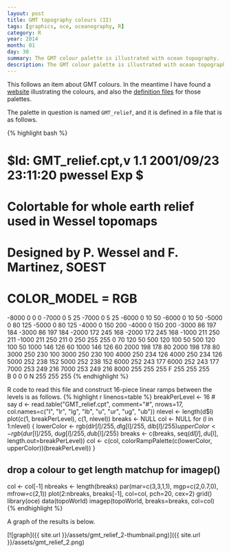 ```yaml
---
layout: post
title: GMT topography colours (II)
tags: [graphics, oce, oceanography, R]
category: R
year: 2014
month: 01
day: 30
summary: The GMT colour palette is illustrated with ocean topography.
description: The GMT colour palette is illustrated with ocean topography.
---
```


This follows an item about GMT colours.  In the meantime I have found a [website](http://www.geos.ed.ac.uk/it/howto/GMT/CPT/palettes.html) illustrating the colours, and also the [definition files](http://www.beamreach.org/maps/gmt/share/cpt) for those palettes.  

The palette in question is named ``GMT_relief``, and it is defined in a file that is as follows.

{% highlight bash %}
#	$Id: GMT_relief.cpt,v 1.1 2001/09/23 23:11:20 pwessel Exp $
#
# Colortable for whole earth relief used in Wessel topomaps
# Designed by P. Wessel and F. Martinez, SOEST
# COLOR_MODEL = RGB
-8000	0	0	0	-7000	0	5	25
-7000	0	5	25	-6000	0	10	50
-6000	0	10	50	-5000	0	80	125
-5000	0	80	125	-4000	0	150	200
-4000	0	150	200	-3000	86	197	184
-3000	86	197	184	-2000	172	245	168
-2000	172	245	168	-1000	211	250	211
-1000	211	250	211	0	250	255	255
0	70	120	50	500	120	100	50
500	120	100	50	1000	146	126	60
1000	146	126	60	2000	198	178	80
2000	198	178	80	3000	250	230	100
3000	250	230	100	4000	250	234	126
4000	250	234	126	5000	252	238	152
5000	252	238	152	6000	252	243	177
6000	252	243	177	7000	253	249	216
7000	253	249	216	8000	255	255	255
F	255	255	255				
B	0	0	0
N	255	255	255
{% endhighlight %}

R code to read this file and construct 16-piece linear ramps between the levels is as follows.
{% highlight r linenos=table %}
breakPerLevel <- 16 # say
d <- read.table("GMT_relief.cpt", comment="#", nrows=17,
                col.names=c("l", "lr", "lg", "lb",
                            "u", "ur", "ug", "ub"))
nlevel <- length(d$l)
plot(c(1, breakPerLevel), c(1, nlevel))
breaks <- NULL
col <- NULL
for (l in 1:nlevel) {
    lowerColor <- rgb(d$lr[l]/255, d$lg[l]/255, d$lb[l]/255)
    upperColor <- rgb(d$ur[l]/255, d$ug[l]/255, d$ub[l]/255)
    breaks <- c(breaks, seq(d$l[l], d$u[l], length.out=breakPerLevel))
    col <- c(col, colorRampPalette(c(lowerColor, upperColor))(breakPerLevel))
}
## drop a colour to get length matchup for imagep()
col <- col[-1]
nbreaks <- length(breaks)
par(mar=c(3,3,1,1), mgp=c(2,0.7,0), mfrow=c(2,1))
plot(2:nbreaks, breaks[-1], col=col, pch=20, cex=2)
grid()
library(oce)
data(topoWorld)
imagep(topoWorld, breaks=breaks, col=col)
{% endhighlight %}

A graph of the results is below.

[![graph]({{ site.url }}/assets/gmt_relief_2-thumbnail.png)]({{ site.url }}/assets/gmt_relief_2.png)
